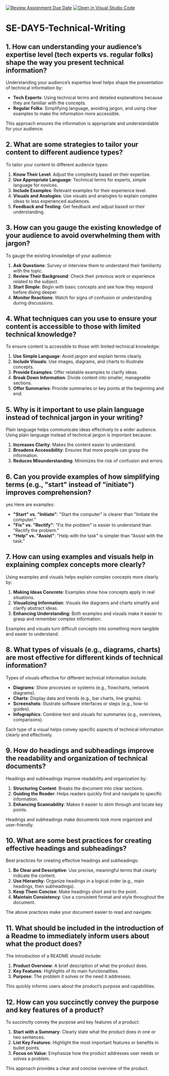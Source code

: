 [![Review Assignment Due Date](https://classroom.github.com/assets/deadline-readme-button-22041afd0340ce965d47ae6ef1cefeee28c7c493a6346c4f15d667ab976d596c.svg)](https://classroom.github.com/a/zsAR-pyY)
[![Open in Visual Studio Code](https://classroom.github.com/assets/open-in-vscode-2e0aaae1b6195c2367325f4f02e2d04e9abb55f0b24a779b69b11b9e10269abc.svg)](https://classroom.github.com/online_ide?assignment_repo_id=15713817&assignment_repo_type=AssignmentRepo)
# SE-DAY5-Technical-Writing
## 1. How can understanding your audience’s expertise level (tech experts vs. regular folks) shape the way you present technical information?
Understanding your audience’s expertise level helps shape the presentation of technical information by:

- **Tech Experts**: Using technical terms and detailed explanations because they are familiar with the concepts.
- **Regular Folks**: Simplifying language, avoiding jargon, and using clear examples to make the information more accessible.

This approach ensures the information is appropriate and understandable for your audience.
## 2. What are some strategies to tailor your content to different audience types?
To tailor your content to different audience types:

1. **Know Their Level**: Adjust the complexity based on their expertise.
2. **Use Appropriate Language**: Technical terms for experts, simple language for novices.
3. **Include Examples**: Relevant examples for their experience level.
4. **Visuals and Analogies**: Use visuals and analogies to explain complex ideas to less experienced audiences.
5. **Feedback and Testing**: Get feedback and adjust based on their understanding.

## 3. How can you gauge the existing knowledge of your audience to avoid overwhelming them with jargon?
To gauge the existing knowledge of your audience:

1. **Ask Questions**: Survey or interview them to understand their familiarity with the topic.
2. **Review Their Background**: Check their previous work or experience related to the subject.
3. **Start Simple**: Begin with basic concepts and see how they respond before diving deeper.
4. **Monitor Reactions**: Watch for signs of confusion or understanding during discussions.

## 4. What techniques can you use to ensure your content is accessible to those with limited technical knowledge?
To ensure content is accessible to those with limited technical knowledge:

1. **Use Simple Language**: Avoid jargon and explain terms clearly.
2. **Include Visuals**: Use images, diagrams, and charts to illustrate concepts.
3. **Provide Examples**: Offer relatable examples to clarify ideas.
4. **Break Down Information**: Divide content into smaller, manageable sections.
5. **Offer Summaries**: Provide summaries or key points at the beginning and end.

## 5. Why is it important to use plain language instead of technical jargon in your writing?
Plain language helps communicate ideas effectively to a wider audience.
Using plain language instead of technical jargon is important because:

1. **Increases Clarity**: Makes the content easier to understand.
2. **Broadens Accessibility**: Ensures that more people can grasp the information.
3. **Reduces Misunderstanding**: Minimizes the risk of confusion and errors.

## 6. Can you provide examples of how simplifying terms (e.g., "start" instead of "initiate") improves comprehension?
yes Here are examples:

- **"Start" vs. "Initiate"**: "Start the computer" is clearer than "Initiate the computer."
- **"Fix" vs. "Rectify"**: "Fix the problem" is easier to understand than "Rectify the problem."
- **"Help" vs. "Assist"**: "Help with the task" is simpler than "Assist with the task."

## 7. How can using examples and visuals help in explaining complex concepts more clearly?
Using examples and visuals helps explain complex concepts more clearly by:

1. **Making Ideas Concrete**: Examples show how concepts apply in real situations.
2. **Visualizing Information**: Visuals like diagrams and charts simplify and clarify abstract ideas.
3. **Enhancing Understanding**: Both examples and visuals make it easier to grasp and remember complex information.

Examples and visuals turn difficult concepts into something more tangible and easier to understand.
## 8. What types of visuals (e.g., diagrams, charts) are most effective for different kinds of technical information?
Types of visuals effective for different technical information include:

- **Diagrams**: Show processes or systems (e.g., flowcharts, network diagrams).
- **Charts**: Display data and trends (e.g., bar charts, line graphs).
- **Screenshots**: Illustrate software interfaces or steps (e.g., how-to guides).
- **Infographics**: Combine text and visuals for summaries (e.g., overviews, comparisons).

Each type of a visual helps convey specific aspects of technical information clearly and effectively.
## 9. How do headings and subheadings improve the readability and organization of technical documents?
Headings and subheadings improve readability and organization by:

1. **Structuring Content**: Breaks the document into clear sections.
2. **Guiding the Reader**: Helps readers quickly find and navigate to specific information.
3. **Enhancing Scannability**: Makes it easier to skim through and locate key points.

Headings and subheadings make documents look more organized and user-friendly.
## 10. What are some best practices for creating effective headings and subheadings?
Best practices for creating effective headings and subheadings:

1. **Be Clear and Descriptive**: Use precise, meaningful terms that clearly indicate the content.
2. **Use Hierarchy**: Organize headings in a logical order (e.g., main headings, then subheadings).
3. **Keep Them Concise**: Make headings short and to the point.
4. **Maintain Consistency**: Use a consistent format and style throughout the document.

The above practices make your document easier to read and navigate.
## 11. What should be included in the introduction of a Readme to immediately inform users about what the product does?
The introduction of a README should include:

1. **Product Overview**: A brief description of what the product does.
2. **Key Features**: Highlights of its main functionalities.
3. **Purpose**: The problem it solves or the need it addresses.

This quickly informs users about the product’s purpose and capabilities.
## 12. How can you succinctly convey the purpose and key features of a product?
To succinctly convey the purpose and key features of a product:

1. **Start with a Summary**: Clearly state what the product does in one or two sentences.
2. **List Key Features**: Highlight the most important features or benefits in bullet points.
3. **Focus on Value**: Emphasize how the product addresses user needs or solves a problem.

This approach provides a clear and concise overview of the product.
